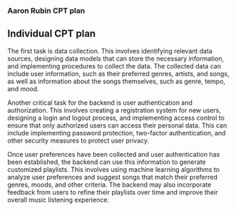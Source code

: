 ### Aaron Rubin CPT plan 

## Individual CPT plan
The first task is data collection. This involves identifying relevant data sources, designing data models that can store the necessary information, and implementing procedures to collect the data. The collected data can include user information, such as their preferred genres, artists, and songs, as well as information about the songs themselves, such as genre, tempo, and mood.

Another critical task for the backend is user authentication and authorization. This involves creating a registration system for new users, designing a login and logout process, and implementing access control to ensure that only authorized users can access their personal data. This can include implementing password protection, two-factor authentication, and other security measures to protect user privacy.

Once user preferences have been collected and user authentication has been established, the backend can use this information to generate customized playlists. This involves using machine learning algorithms to analyze user preferences and suggest songs that match their preferred genres, moods, and other criteria. The backend may also incorporate feedback from users to refine their playlists over time and improve their overall music listening experience.


